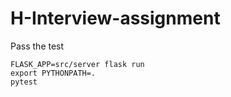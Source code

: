 # H-Interview-assignment
Pass the test


```
FLASK_APP=src/server flask run
export PYTHONPATH=.
pytest
```